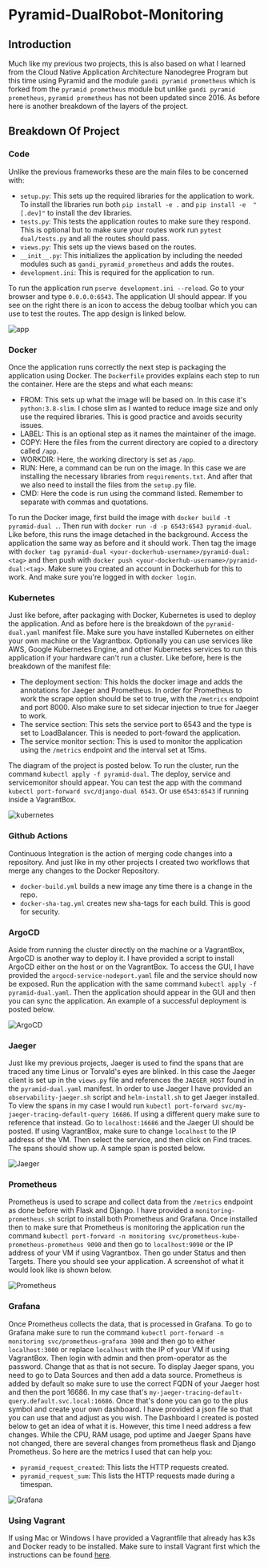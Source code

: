 # Pyramid-DualRobot-Monitoring

## Introduction

Much like my previous two projects, this is also based on what I learned from the Cloud Native Application Architecture Nanodegree Program but this time using Pyramid and the module `gandi pyramid prometheus` which is forked from the `pyramid prometheus` module but unlike `gandi pyramid prometheus`, `pyramid prometheus` has not been updated since 2016. As before here is another breakdown of the layers of the project. 


## Breakdown Of Project

### Code
Unlike the previous frameworks these are the main files to be concerned with:

* `setup.py`: This sets up the required libraries for the application to work. To install the libraries run both `pip install -e .` and `pip install -e  "[.dev]"` to install the dev libraries. 
* `tests.py`: This tests the application routes to make sure they respond. This is optional but to make sure your routes work run `pytest dual/tests.py` and all the routes should pass.
* `views.py`: This sets up the views based on the routes. 
* `__init__.py`: This initializes the application by including the needed modules such as `gandi_pyramid_prometheus` and adds the routes.
* `development.ini`: This is required for the application to run.

To run the application run `pserve development.ini --reload`. Go to your browser and type `0.0.0.0:6543`. The application UI should appear. If you see on the right there is an icon to access the debug toolbar which you can use to test the routes. The app design is linked below. 

![app](https://github.com/sentairanger/Pyramid-DualRobot-Monitoring/blob/main/images/app-design.png)

### Docker

Once the application runs correctly the next step is packaging the application using Docker. The `Dockerfile` provides explains each step to run the container. Here are the steps and what each means:

* FROM: This sets up what the image will be based on. In this case it's `python:3.8-slim`. I chose slim as I wanted to reduce image size and only use the required libraries. This is good practice and avoids security issues.
* LABEL: This is an optional step as it names the maintainer of the image.
* COPY: Here the files from the current directory are copied to a directory called `/app`.
* WORKDIR: Here, the working directory is set as `/app`.
* RUN: Here, a command can be run on the image. In this case we are installing the necessary libraries from `requirements.txt`. And after that we also need to install the files from the `setup.py` file.
* CMD: Here the code is run using the command listed. Remember to separate with commas and quotations.

To run the Docker image, first build the image with `docker build -t pyramid-dual .`. Then run with `docker run -d -p 6543:6543 pyramid-dual`. Like before, this runs the image detached in the background. Access the application the same way as before and it should work. Then tag the image with `docker tag pyramid-dual <your-dockerhub-username>/pyramid-dual:<tag>` and then push with `docker push <your-dockerhub-username>/pyramid-dual:<tag>`. Make sure you created an account in Dockerhub for this to work. And make sure you're logged in with `docker login`.


### Kubernetes

Just like before, after packaging with Docker, Kubernetes is used to deploy the application. And as before here is the breakdown of the `pyramid-dual.yaml` manifest file. Make sure you have installed Kubernetes on either your own machine or the Vagrantbox. Optionally you can use services like AWS, Google Kubernetes Engine, and other Kubernetes services to run this application if your hardware can't run a cluster. Like before, here is the breakdown of the manifest file:

* The deployment section: This holds the docker image and adds the annotations for Jaeger and Prometheus. In order for Prometheus to work the scrape option should be set to true, with the `/metrics` endpoint and port 8000. Also make sure to set sidecar injection to true for Jaeger to work.
* The service section: This sets the service port to 6543 and the type is set to LoadBalancer. This is needed to port-foward the application.
* The service monitor section: This is used to monitor the application using the `/metrics` endpoint and the interval set at 15ms.

The diagram of the project is posted below. To run the cluster, run the command `kubectl apply -f pyramid-dual`. The deploy, service and servicemonitor should appear. You can test the app with the command `kubectl port-forward svc/django-dual 6543`. Or use `6543:6543` if running inside a VagrantBox.

![kubernetes](https://github.com/sentairanger/Pyramid-DualRobot-Monitoring/blob/main/images/app-diagram.png)

### Github Actions

Continuous Integration is the action of merging code changes into a repository. And just like in my other projects I created two workflows that merge any changes to the Docker Repository. 

* `docker-build.yml` builds a new image any time there is a change in the repo.
* `docker-sha-tag.yml` creates new sha-tags for each build. This is good for security.

### ArgoCD

Aside from running the cluster directly on the machine or a VagrantBox, ArgoCD is another way to deploy it. I have provided a script to install ArgoCD either on the host or on the VagrantBox. To access the GUI, I have provided the `argocd-service-nodeport.yaml` file and the service should now be exposed. Run the application with the same command `kubectl apply -f pyramid-dual.yaml`. Then the application should appear in the GUI and then you can sync the application. An example of a successful deployment is posted below.

![ArgoCD](https://github.com/sentairanger/Pyramid-DualRobot-Monitoring/blob/main/images/argocd-deploy.png)

### Jaeger

Just like my previous projects, Jaeger is used to find the spans that are traced any time Linus or Torvald's eyes are blinked. In this case the Jaeger client is set up in the `views.py` file and references the `JAEGER_HOST` found in the `pyramid-dual.yaml` manifest.  In order to use Jaeger I have provided an `observability-jaeger.sh` script and `helm-install.sh` to get Jaeger installed. To view the spans in my case I would run `kubectl port-forward svc/my-jaeger-tracing-default-query 16686`. If using a different query make sure to reference that instead. Go to `localhost:16686` and the Jaeger UI should be posted. If using VagrantBox, make sure to change `localhost` to the IP address of the VM. Then select the service, and then click on Find traces. The spans should show up. A sample span is posted below. 

![Jaeger](https://github.com/sentairanger/Pyramid-DualRobot-Monitoring/blob/main/images/jaeger-span.png)

### Prometheus

Prometheus is used to scrape and collect data from the `/metrics` endpoint as done before with Flask and Django. I have provided a `monitoring-prometheus.sh` script to install both Prometheus and Grafana. Once installed then to make sure that Prometheus is monitoring the application run the command `kubectl port-forward -n monitoring svc/prometheus-kube-prometheus-prometheus 9090` and then go to `localhost:9090` or the IP address of your VM if using Vagrantbox. Then go under Status and then Targets. There you should see your application. A screenshot of what it would look like is shown below.

![Prometheus](https://github.com/sentairanger/Pyramid-DualRobot-Monitoring/blob/main/images/prometheus-target.png)

### Grafana

Once Prometheus collects the data, that is processed in Grafana. To go to Grafana make sure to run the command `kubectl port-forward -n monitoring svc/prometheus-grafana 3000` and then go to either `localhost:3000` or replace `localhost` with the IP of your VM if using VagrantBox. Then login with admin and then prom-operator as the password. Change that as that is not secure. To display Jaeger spans, you need to go to Data Sources and then add a data source. Prometheus is added by default so make sure to use the correct FQDN of your Jaeger host and then the port 16686. In my case that's `my-jaeger-tracing-default-query.default.svc.local:16686`. Once that's done you can go to the plus symbol and create your own dashboard. I have provided a json file so that you can use that and adjust as you wish. The Dashboard I created is posted below to get an idea of what it is. However, this time I need address a few changes. While the CPU, RAM usage, pod uptime and Jaeger Spans have not changed, there are several changes from prometheus flask and Django Prometheus. So here are the metrics I used that can help you:

* `pyramid_request_created`: This lists the HTTP requests created.
* `pyramid_request_sum`: This lists the HTTP requests made during a timespan.

![Grafana](https://github.com/sentairanger/Pyramid-DualRobot-Monitoring/blob/main/images/grafana-dashboard.png)

### Using Vagrant 

If using Mac or Windows I have provided a Vagrantfile that already has k3s and Docker ready to be installed. Make sure to install Vagrant first which the instructions can be found [here](https://www.vagrantup.com/downloads).
